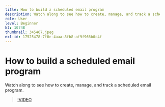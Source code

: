 ```yaml
---
title: How to build a scheduled email program
description: Watch along to see how to create, manage, and track a scheduled email program.
role: User
level: Beginner
kt: 10748
thumbnail: 345467.jpeg
exl-id: 17525478-7f0e-4aaa-8fb8-af9f966b0c4f
---
```

# How to build a scheduled email program

Watch along to see how to create, manage, and track a scheduled email program.

>[!VIDEO](https://video.tv.adobe.com/v/345467/?quality=12&learn=on)

